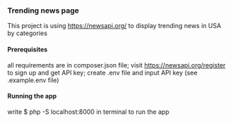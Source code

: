 ### Trending news page
This project is using https://newsapi.org/ to display trending news in USA by categories

#### Prerequisites
all requirements are in composer.json file;
visit https://newsapi.org/register to sign up and get API key;
create .env file and input API key (see .example.env file)
#### Running the app
write $ php -S localhost:8000 in terminal to run the app
